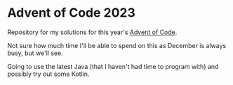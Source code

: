 
# Advent of Code 2023

Repository for my solutions for this year's [Advent of Code](https://adventofcode.com/).

Not sure how much time I'll be able to spend on this as December is always busy, but we'll see.

Going to use the latest Java (that I haven't had time to program with) and possibly try out some Kotlin.

<!--- advent_readme_stars table --->
